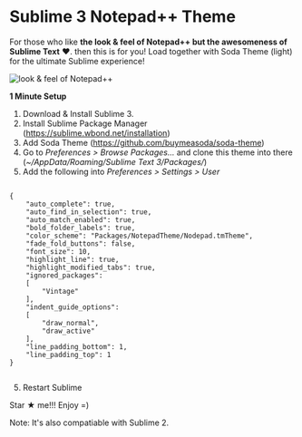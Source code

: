 Sublime 3 Notepad++ Theme
===============================

For those who like <strong>the look & feel of Notepad++ but the awesomeness of Sublime Text</strong> &#10084;. then this is for you! Load together with Soda Theme (light) for the ultimate Sublime experience!

<img src="http://samdeering.com/img/sublime3-notepad-plus-plus.png" alt="look & feel of Notepad++" />

**1 Minute Setup**

1. Download & Install Sublime 3.
2. Install Sublime Package Manager (https://sublime.wbond.net/installation)
3. Add Soda Theme (https://github.com/buymeasoda/soda-theme)
4. Go to <i>Preferences > Browse Packages...</i> and clone this theme into there (<i>~/AppData/Roaming/Sublime Text 3/Packages/</i>)
4. Add the following into <i>Preferences > Settings > User</i>
<pre><code>
{
	"auto_complete": true,
	"auto_find_in_selection": true,
	"auto_match_enabled": true,
	"bold_folder_labels": true,
	"color_scheme": "Packages/NotepadTheme/Nodepad.tmTheme",
	"fade_fold_buttons": false,
	"font_size": 10,
	"highlight_line": true,
	"highlight_modified_tabs": true,
	"ignored_packages":
	[
		"Vintage"
	],
	"indent_guide_options":
	[
		"draw_normal",
		"draw_active"
	],
	"line_padding_bottom": 1,
	"line_padding_top": 1
}

</code></pre>
5. Restart Sublime


Star &#9733; me!!! Enjoy =)

Note: It's also compatiable with Sublime 2.


